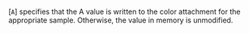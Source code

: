 [`A`] specifies that the A value is
written to the color attachment for the appropriate sample.
Otherwise, the value in memory is unmodified.